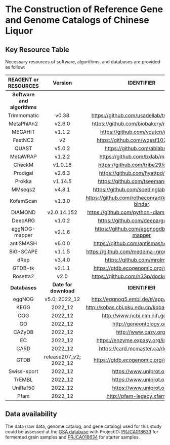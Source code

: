 # The Construction of Reference Gene and Genome Catalogs of Chinese Liquor

<h2>Key Resource Table</h2>
Necessary resources of software, algorithms, and databases are provided as follow:

| **REAGENT or RESOURCES**    | **Version**                | **IDENTIFIER**                                        | **SOURCE**                                         |
|:-----------------------:|:----------------------:|:-------------------------------------------------:|:----------------------------------------------:|
| **Software and algorithms** |                        |                                                   |                                                |
| Trimmomatic             | v0.38                  | https://github.com/usadellab/trimmomatic          | https://doi.org/10.1093/bioinformatics/btu170  |
| MetaPhlAn2              | v2.6.0                 | https://github.com/biobakery/metaphlan2           | https://doi.org/10.1038/nmeth.3589             |
| MEGAHIT                 | v1.1.2                 | https://github.com/voutcn/megahit                 | https://doi.org/10.1093/bioinformatics/btv033  |
| FastNC2                 | v2                     | https://github.com/wqssf102/fastnc2               | https://doi.org/10.1073/pnas.202532111         |
| QUAST                   | v5.0.2                 | https://github.com/ablab/quast                    | https://doi.org/10.1093/bioinformatics/btt086  |
| MetaWRAP                | v1.2.2                 | https://github.com/bxlab/metawrap                 | https://doi.org/10.1186/s40168-018-0541-1      |
| CheckM                  | v1.0.18                | https://github.com/tribe29/checkmk                | https://doi.org/10.1101/gr.186072.114          |
| Prodigal                | v2.6.3                 | https://github.com/hyattpd/prodigal               | https://doi.org/10.1186/1471-2105-11-119       |
| Prokka                  | v1.14.5                | https://github.com/tseemann/prokka                | https://doi.org/10.1093/bioinformatics/btu153  |
| MMseqs2                 | v4.8.1                 | https://github.com/soedinglab/mmseqs2             | https://doi.org/10.1093/bioinformatics/btq003  |
| KofamScan               | v1.3.0                 | https://github.com/rotheconrad/keggdecoder-binder | https://doi.org/10.1093/bioinformatics/btz859  |
| DIAMOND                 | v2.0.14.152            | https://github.com/python-diamond/diamond         | https://doi.org/10.1038/nmeth.3176             |
| DeepARG                 | v1.0.2                 | https://github.com/deeparg/deeparg                | https://doi.org/10.1186/s40168-018-0401-z      |
| eggNOG-mapper           | v2.1.6                 | https://github.com/eggnogdb/eggnog-mapper         | https://doi.org/10.1093/molbev/msab293         |
| antiSMASH               | v6.0.0                 | https://github.com/antismash/antismash            | https://doi.org/10.1093/nar/gkab335            |
| BiG-SCAPE               | v1.1.5                 | https://github.com/medema-group/big-scape         | https://doi.org/10.1038/s41589-019-0400-9      |
| dRep                    | v3.4.0                 | https://github.com/mrolm/drep                     | https://doi.org/10.1038/ismej.2017.126         |
| GTDB-tk                 | v2.1.1                 | https://gtdb.ecogenomic.org/downloads             | https://doi.org/10.1093/bioinformatics/btac672 |
| Rosetta2                | v2.0                   | https://github.com/h33p/docker-rosetta2           | https://doi.org/10.1006/jmbi.1997.0959         |
| **Databases**               | **Date for download**      | **IDENTIFIER**                                        | **SOURCE**                                         |
| eggNOG                  | v5.0; 2022_12          | http://eggnog5.embl.de/#/app/downloads            | https://doi.org/10.1093/nar/gky1085            |
| KEGG                    | 2022_12                | http://kobas.cbi.pku.edu.cn/kobas3/download/      | https://doi.org/10.1093/nar/gkaa970            |
| COG                     | 2022_12                | http://www.ncbi.nlm.nih.gov/cog/                  | http://oi.org/10.1093/nar/gkaa1018             |
| GO                      | 2022_12                | http://geneontology.org/                          | http://oi.org/10.1093/nar/gky1055              |
| CAZyDB                  | 2022_12                | http://www.cazy.org/                              | https://doi.org/10.1093/nar/gkn663             |
| EC                      | 2022_12                | https://enzyme.expasy.org/index.html              | http://oi.org/10.1093/nar/28.1.304             |
| CARD                    | 2022_12                | https://card.mcmaster.ca/download                 | https://doi.org/10.1093/nar/gkz935             |
| GTDB                    | release207_v2; 2022_12 | https://gtdb.ecogenomic.org/downloads             | https://doi.org/10.1093/bioinformatics/btac672 |
| Swiss-sport             | 2022_12                | https://www.uniprot.org/                          | https://doi.org/10.1093/nar/gkac1052           |
| TrEMBL                  | 2022_12                | https://www.uniprot.org/                          | https://doi.org/10.1093/nar/gkac1052           |
| UniRef50                | 2022_12                | https://www.uniprot.org/                          | https://doi.org/10.1093/bioinformatics/btm098  |
| Pfam                     | 2022_12                | http://pfam-legacy.xfam.org/                      | https://doi.org/10.1093/nar/gkaa913            |


<h2>Data availability</h2>

The data (raw data, genome catalog, and gene catalog) used for this study could be assessed at the <a href="https://ngdc.cncb.ac.cn/gsa/" title="GSA database">GSA database</a> with ProjectID: <a href="https://ngdc.cncb.ac.cn/search/?dbId=gsa&q=PRJCA018633" title="PRJCA018633">PRJCA018633</a> for fermented grain samples and <a href="https://ngdc.cncb.ac.cn/search/?dbId=gsa&q=PRJCA018634" title="PRJCA018634">PRJCA018634</a> for starter samples.

